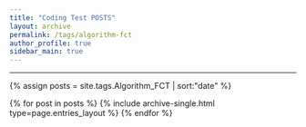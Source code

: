 ```yaml
---
title: "Coding Test POSTS"
layout: archive
permalink: /tags/algorithm-fct
author_profile: true
sidebar_main: true
---
```


---

{% assign posts = site.tags.Algorithm_FCT | sort:"date" %}

{% for post in posts %}
  {% include archive-single.html type=page.entries_layout %}
{% endfor %}
